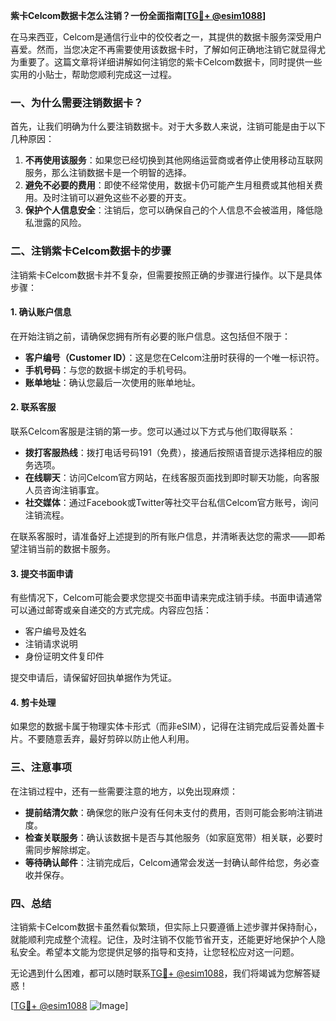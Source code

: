 **紫卡Celcom数据卡怎么注销？一份全面指南[[TG💪+ @esim1088](https://t.me/s/esim1088)]**

在马来西亚，Celcom是通信行业中的佼佼者之一，其提供的数据卡服务深受用户喜爱。然而，当您决定不再需要使用该数据卡时，了解如何正确地注销它就显得尤为重要了。这篇文章将详细讲解如何注销您的紫卡Celcom数据卡，同时提供一些实用的小贴士，帮助您顺利完成这一过程。

### 一、为什么需要注销数据卡？

首先，让我们明确为什么要注销数据卡。对于大多数人来说，注销可能是由于以下几种原因：

1. **不再使用该服务**：如果您已经切换到其他网络运营商或者停止使用移动互联网服务，那么注销数据卡是一个明智的选择。
2. **避免不必要的费用**：即使不经常使用，数据卡仍可能产生月租费或其他相关费用。及时注销可以避免这些不必要的开支。
3. **保护个人信息安全**：注销后，您可以确保自己的个人信息不会被滥用，降低隐私泄露的风险。

### 二、注销紫卡Celcom数据卡的步骤

注销紫卡Celcom数据卡并不复杂，但需要按照正确的步骤进行操作。以下是具体步骤：

#### 1. 确认账户信息

在开始注销之前，请确保您拥有所有必要的账户信息。这包括但不限于：

- **客户编号（Customer ID）**：这是您在Celcom注册时获得的一个唯一标识符。
- **手机号码**：与您的数据卡绑定的手机号码。
- **账单地址**：确认您最后一次使用的账单地址。

#### 2. 联系客服

联系Celcom客服是注销的第一步。您可以通过以下方式与他们取得联系：

- **拨打客服热线**：拨打电话号码191（免费），接通后按照语音提示选择相应的服务选项。
- **在线聊天**：访问Celcom官方网站，在线客服页面找到即时聊天功能，向客服人员咨询注销事宜。
- **社交媒体**：通过Facebook或Twitter等社交平台私信Celcom官方账号，询问注销流程。

在联系客服时，请准备好上述提到的所有账户信息，并清晰表达您的需求——即希望注销当前的数据卡服务。

#### 3. 提交书面申请

有些情况下，Celcom可能会要求您提交书面申请来完成注销手续。书面申请通常可以通过邮寄或亲自递交的方式完成。内容应包括：

- 客户编号及姓名
- 注销请求说明
- 身份证明文件复印件

提交申请后，请保留好回执单据作为凭证。

#### 4. 剪卡处理

如果您的数据卡属于物理实体卡形式（而非eSIM），记得在注销完成后妥善处置卡片。不要随意丢弃，最好剪碎以防止他人利用。

### 三、注意事项

在注销过程中，还有一些需要注意的地方，以免出现麻烦：

- **提前结清欠款**：确保您的账户没有任何未支付的费用，否则可能会影响注销进度。
- **检查关联服务**：确认该数据卡是否与其他服务（如家庭宽带）相关联，必要时需同步解除绑定。
- **等待确认邮件**：注销完成后，Celcom通常会发送一封确认邮件给您，务必查收并保存。

### 四、总结

注销紫卡Celcom数据卡虽然看似繁琐，但实际上只要遵循上述步骤并保持耐心，就能顺利完成整个流程。记住，及时注销不仅能节省开支，还能更好地保护个人隐私安全。希望本文能为您提供足够的指导和支持，让您轻松应对这一问题。

无论遇到什么困难，都可以随时联系[TG💪+ @esim1088](https://t.me/s/esim1088)，我们将竭诚为您解答疑惑！

[[TG💪+ @esim1088](https://t.me/s/esim1088) ![Image](https://i.postimg.cc/4NQfJmqS/Snipaste-2025-05-13-00-14-12.png)]